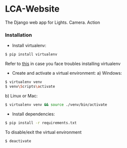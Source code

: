 # LCA-Website

The Django web app for Lights. Camera. Action

### Installation
- Install virtualenv:
```bash
$ pip install virtualenv
```   
Refer to [this](https://virtualenv.pypa.io/en/latest/installation.html) in case you face troubles installing virtualenv

- Create and activate a virtual environment:
a) Windows:
```bash
$ virtualenv venv
$ venv\Scripts\activate
```
b) Linux or Mac:
```bash 
$ virtualenv venv && source ./venv/bin/activate
```

- Install dependencies:
```bash 
$ pip install -r requirements.txt
```

To disable/exit the virtual environment
```bash
$ deactivate
``` 
